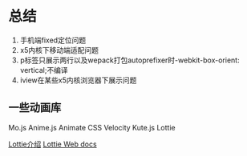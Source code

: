 # 总结

1. 手机端fixed定位问题
2. x5内核下移动端适配问题
3. p标签只展示两行以及wepack打包autoprefixer时-webkit-box-orient: vertical;不编译
4. iview在某些x5内核浏览器下展示问题

## 一些动画库

Mo.js
Anime.js
Animate CSS
Velocity
Kute.js
Lottie

[Lottie介绍](https://goo.gl/e7BkND)
[Lottie Web docs](http://airbnb.io/lottie/#/web)
